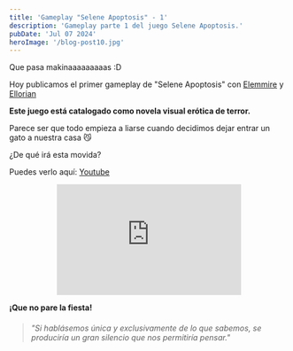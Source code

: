 ```yaml
---
title: 'Gameplay "Selene Apoptosis" - 1'
description: 'Gameplay parte 1 del juego Selene Apoptosis.'
pubDate: 'Jul 07 2024'
heroImage: '/blog-post10.jpg'
---
```


Que pasa makinaaaaaaaaas :D

Hoy publicamos el primer gameplay de "Selene Apoptosis" con <a href="https://www.instagram.com/elemmire1988?utm_source=qr&igsh=MWgwcm84ZmxwaDVmYQ%3D%3D" target="_blank">Elemmire</a> y <a href="https://www.ellorian.es" target="_blank">Ellorian</a> 

**Este juego está catalogado como novela visual erótica de terror.**

Parece ser que todo empieza a liarse cuando decidimos dejar entrar un gato a nuestra casa &#128572;

¿De qué irá esta movida?

Puedes verlo aquí:
<a href="https://www.youtube.com/watch?v=PQICM7kCgzk" target="_blank">Youtube</a>

<p align="center">
    <iframe width="66%" height="200vh" src="https://www.youtube.com/embed/PQICM7kCgzk?si=AWw6psqDdTHaXHb5" title="YouTube video player" frameborder="0" allow="accelerometer; autoplay; clipboard-write; encrypted-media; gyroscope; picture-in-picture; web-share" referrerpolicy="strict-origin-when-cross-origin" allowfullscreen></iframe>
</p>

**¡Que no pare la fiesta!**

> ###### "Si hablásemos única y exclusivamente de lo que sabemos, se produciría un gran silencio que nos permitiría pensar."

